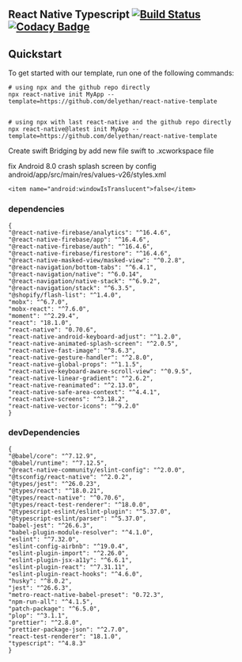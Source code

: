 ## React Native Typescript [![Build Status](https://travis-ci.com/delyethan/react-native-template.svg?branch=master)](https://travis-ci.com/delyethan/react-native-template) [![Codacy Badge](https://api.codacy.com/project/badge/Grade/5869970dd8184b428d8f98404367a799)](https://app.codacy.com/manual/delyethan/react-native-template?utm_source=github.com&utm_medium=referral&utm_content=delyethan/react-native-template&utm_campaign=Badge_Grade_Dashboard)

## Quickstart

To get started with our template, run one of the following commands:
```shell
# using npx and the github repo directly
npx react-native init MyApp --template=https://github.com/delyethan/react-native-template


```
```shell
# using npx with last react-native and the github repo directly
npx react-native@latest init MyApp --template=https://github.com/delyethan/react-native-template

```

Create swift Bridging by add new file swift to .xcworkspace file

fix Android 8.0 crash splash screen by config android/app/src/main/res/values-v26/styles.xml

```
<item name="android:windowIsTranslucent">false</item>
```

### dependencies

    {
    "@react-native-firebase/analytics": "^16.4.6",
    "@react-native-firebase/app": "^16.4.6",
    "@react-native-firebase/auth": "^16.4.6",
    "@react-native-firebase/firestore": "^16.4.6",
    "@react-native-masked-view/masked-view": "^0.2.8",
    "@react-navigation/bottom-tabs": "^6.4.1",
    "@react-navigation/native": "^6.0.14",
    "@react-navigation/native-stack": "^6.9.2",
    "@react-navigation/stack": "^6.3.5",
    "@shopify/flash-list": "^1.4.0",
    "mobx": "^6.7.0",
    "mobx-react": "^7.6.0",
    "moment": "^2.29.4",
    "react": "18.1.0",
    "react-native": "0.70.6",
    "react-native-android-keyboard-adjust": "^1.2.0",
    "react-native-animated-splash-screen": "^2.0.5",
    "react-native-fast-image": "^8.6.3",
    "react-native-gesture-handler": "^2.8.0",
    "react-native-global-props": "^1.1.5",
    "react-native-keyboard-aware-scroll-view": "^0.9.5",
    "react-native-linear-gradient": "^2.6.2",
    "react-native-reanimated": "^2.13.0",
    "react-native-safe-area-context": "^4.4.1",
    "react-native-screens": "^3.18.2",
    "react-native-vector-icons": "^9.2.0"
    }

### devDependencies

    {
    "@babel/core": "^7.12.9",
    "@babel/runtime": "^7.12.5",
    "@react-native-community/eslint-config": "^2.0.0",
    "@tsconfig/react-native": "^2.0.2",
    "@types/jest": "^26.0.23",
    "@types/react": "^18.0.21",
    "@types/react-native": "^0.70.6",
    "@types/react-test-renderer": "^18.0.0",
    "@typescript-eslint/eslint-plugin": "^5.37.0",
    "@typescript-eslint/parser": "^5.37.0",
    "babel-jest": "^26.6.3",
    "babel-plugin-module-resolver": "^4.1.0",
    "eslint": "^7.32.0",
    "eslint-config-airbnb": "^19.0.4",
    "eslint-plugin-import": "^2.26.0",
    "eslint-plugin-jsx-a11y": "^6.6.1",
    "eslint-plugin-react": "^7.31.11",
    "eslint-plugin-react-hooks": "^4.6.0",
    "husky": "^8.0.2",
    "jest": "^26.6.3",
    "metro-react-native-babel-preset": "0.72.3",
    "npm-run-all": "^4.1.5",
    "patch-package": "^6.5.0",
    "plop": "^3.1.1",
    "prettier": "^2.8.0",
    "prettier-package-json": "^2.7.0",
    "react-test-renderer": "18.1.0",
    "typescript": "^4.8.3"
    }

